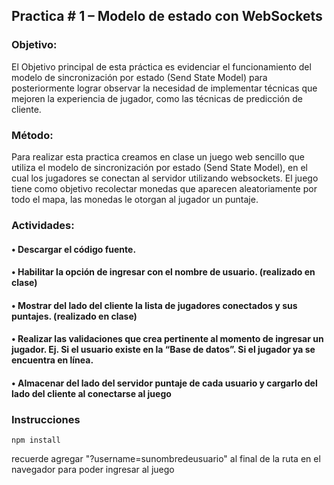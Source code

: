 ## Practica # 1 – Modelo de estado con WebSockets

### Objetivo:

El Objetivo principal de esta práctica es evidenciar el funcionamiento del modelo de sincronización por estado (Send State Model) para posteriormente lograr observar la necesidad de implementar técnicas que mejoren la experiencia de jugador, como las técnicas de predicción de cliente.

### Método:

Para realizar esta practica creamos en clase un juego web sencillo que utiliza el modelo de sincronización por estado (Send State Model), en el cual los jugadores se conectan al servidor utilizando websockets. El juego tiene como objetivo recolectar monedas que aparecen aleatoriamente por todo el mapa, las monedas le otorgan al jugador un puntaje.

### Actividades:

#### • Descargar el código fuente.

#### • Habilitar la opción de ingresar con el nombre de usuario. (realizado en clase)

#### • Mostrar del lado del cliente la lista de jugadores conectados y sus puntajes. (realizado en clase)

#### • Realizar las validaciones que crea pertinente al momento de ingresar un jugador. Ej. Si el usuario existe en la “Base de datos”. Si el jugador ya se encuentra en línea.

#### • Almacenar del lado del servidor puntaje de cada usuario y cargarlo del lado del cliente al conectarse al juego

### Instrucciones
```
npm install

```

recuerde agregar "?username=sunombredeusuario" al final de la ruta en el navegador para poder ingresar al juego
